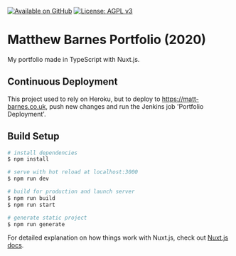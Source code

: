 [![Available on GitHub](https://img.shields.io/badge/Available%20on-GitHub-white?style=flat-square&logo=github)](https://github.com/mb2g17/Portfolio2020)
[![License: AGPL v3](https://img.shields.io/badge/Licensed%20under-AGPLv3-blue?logo=gnu)](https://www.gnu.org/licenses/agpl-3.0)

# Matthew Barnes Portfolio (2020)

My portfolio made in TypeScript with Nuxt.js.

## Continuous Deployment
This project used to rely on Heroku, but to deploy to https://matt-barnes.co.uk, push new changes and run the Jenkins job 'Portfolio Deployment'.

## Build Setup

```bash
# install dependencies
$ npm install

# serve with hot reload at localhost:3000
$ npm run dev

# build for production and launch server
$ npm run build
$ npm run start

# generate static project
$ npm run generate
```

For detailed explanation on how things work with Nuxt.js, check out [Nuxt.js docs](https://nuxtjs.org).
